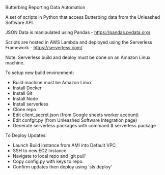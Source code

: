 Butterbing Reporting Data Automation

A set of scripts in Python that access Butterbing data from the Unleashed Software API.

JSON Data is manipulated using Pandas - https://pandas.pydata.org/

Scripts are hosted in AWS Lambda and deployed using the Serverless Framework - https://serverless.com/

Note: Serverless build and deploy must be done on an Amazon Linux machine.

To setup new build environment:
  - Build machine must be Amazon Linux
  - Install Docker
  - Install Git
  - Install Node
  - Install serverless
  - Clone repo
  - Edit client_secret.json (from Google sheets worker account)
  - Edit confgit.py (from Unleashed Software Integration page)
  - Generate serverless packages with command $ serverless package

To Deploy Updates:
  - Launch Build instance from AMI into Default VPC
  - SSH to new EC2 Instance
  - Navigate to local repo and 'git pull'
  - Copy config.py with keys to repo.
  - Confirm updates then deploy using 'sls deploy'
